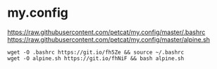 # my.config

https://raw.githubusercontent.com/petcat/my.config/master/.bashrc
https://raw.githubusercontent.com/petcat/my.config/master/alpine.sh

`wget -O .bashrc https://git.io/fh5Ze && source ~/.bashrc`  
`wget -O alpine.sh https://git.io/fhNiF && bash alpine.sh`

